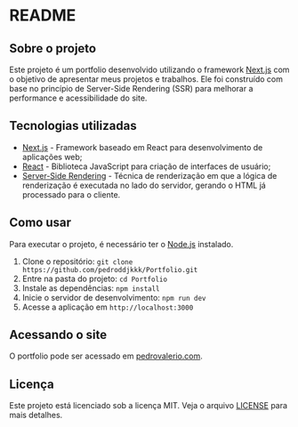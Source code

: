 # README

## Sobre o projeto

Este projeto é um portfolio desenvolvido utilizando o framework [Next.js](https://nextjs.org/) com o objetivo de apresentar meus projetos e trabalhos. Ele foi construído com base no princípio de Server-Side Rendering (SSR) para melhorar a performance e acessibilidade do site.

## Tecnologias utilizadas

- [Next.js](https://nextjs.org/) - Framework baseado em React para desenvolvimento de aplicações web;
- [React](https://reactjs.org/) - Biblioteca JavaScript para criação de interfaces de usuário;
- [Server-Side Rendering](https://en.wikipedia.org/wiki/Server-side_rendering) - Técnica de renderização em que a lógica de renderização é executada no lado do servidor, gerando o HTML já processado para o cliente.

## Como usar

Para executar o projeto, é necessário ter o [Node.js](https://nodejs.org/en/) instalado.

1. Clone o repositório: `git clone https://github.com/pedroddjkkk/Portfolio.git`
2. Entre na pasta do projeto: `cd Portfolio`
3. Instale as dependências: `npm install`
4. Inicie o servidor de desenvolvimento: `npm run dev`
5. Acesse a aplicação em `http://localhost:3000`

## Acessando o site

O portfolio pode ser acessado em [pedrovalerio.com](https://pedrovalerio.com).

## Licença

Este projeto está licenciado sob a licença MIT. Veja o arquivo [LICENSE](https://github.com/pedroddjkkk/Portfolio/blob/main/LICENSE) para mais detalhes.